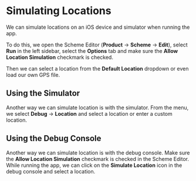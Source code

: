 # Simulating Locations

We can simulate locations on an iOS device and simulator when running the app.

To do this, we open the Scheme Editor (**Product** → **Scheme** → **Edit**), select **Run** in the left sidebar, select the **Options** tab and make sure the **Allow Location Simulation** checkmark is checked.

Then we can select a location from the **Default Location** dropdown or even load our own GPS file.

## Using the Simulator

Another way we can simulate location is with the simulator. From the menu, we select **Debug** → **Location** and select a location or enter a custom location.

## Using the Debug Console

Another way we can simulate location is with the debug console. Make sure the **Allow Location Simulation** checkmark is checked in the Scheme Editor. While running the app, we can click on the **Simulate Location** icon in the debug console and select a location.
